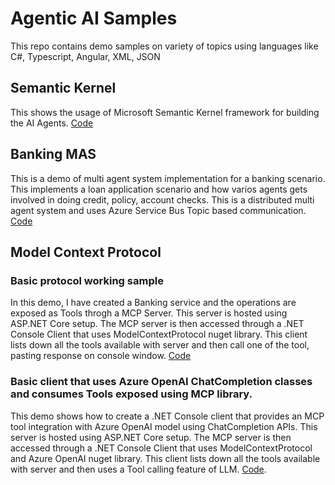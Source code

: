 # Agentic AI Samples
This repo contains demo samples on variety of topics using languages like C#, Typescript, Angular, XML, JSON

## Semantic Kernel
This shows the usage of Microsoft Semantic Kernel framework for building the AI Agents.
[Code](https://github.com/pravinchandankhede/agenticai/tree/main/src/SemanticKernel)

## Banking MAS
This is a demo of multi agent system implementation for a banking scenario. This implements a loan application scenario and how varios agents gets involved in doing credit, policy, account checks. This is a distributed multi agent system and uses Azure Service Bus Topic based communication.
[Code](https://github.com/pravinchandankhede/agenticai/tree/main/src/Banking-Multi-Agent-System-Demo)

## Model Context Protocol

### Basic protocol working sample
In this demo, I have created a Banking service and the operations are exposed as Tools throgh a MCP Server. This server is hosted using ASP.NET Core setup. The MCP server is then accessed through a .NET Console Client that uses ModelContextProtocol nuget library. This client lists down all the tools available with server and then call one of the tool, pasting response on console window.
[Code](https://github.com/pravinchandankhede/agenticai/tree/main/src/model-context-protocol-demo)

### Basic client that uses Azure OpenAI ChatCompletion classes and consumes Tools exposed using MCP library.
This demo shows how to create a .NET Console client that provides an MCP tool integration with Azure OpenAI model using ChatCompletion APIs. This server is hosted using ASP.NET Core setup. The MCP server is then accessed through a .NET Console Client that uses ModelContextProtocol and Azure OpenAI nuget library. This client lists down all the tools available with server and then uses a Tool calling feature of LLM.
[Code](https://github.com/pravinchandankhede/agenticai/tree/main/src/model-context-protocol-demo/MCPAzureOpenAIClient).
